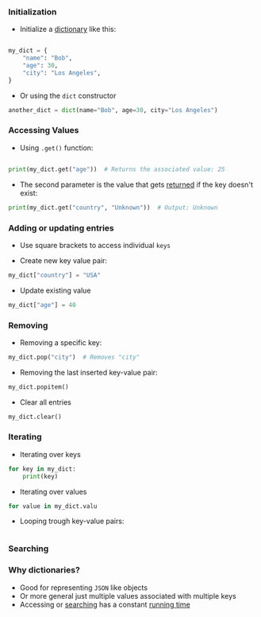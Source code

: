 ### Initialization

- Initialize a [dictionary](computer-science/docs/basics/data-structures/dictionaries.md) like this:
```python

my_dict = {
    "name": "Bob",
    "age": 30,
    "city": "Los Angeles",
}

```

- Or using the `dict` constructor
```python
another_dict = dict(name="Bob", age=30, city="Los Angeles")
```

### Accessing Values

- Using `.get()` function:

```python

print(my_dict.get("age"))  # Returns the associated value: 25

```


- The second parameter is the value that gets [returned](computer-science/docs/python/functions.md) if the key doesn't exist:

```python
print(my_dict.get("country", "Unknown"))  # Output: Unknown
```

### Adding or updating entries

- Use square brackets to access individual `keys`

- Create new key value pair:
```python
my_dict["country"] = "USA"
```

- Update existing value
```python
my_dict["age"] = 40
```

### Removing

- Removing a specific key:
```python
my_dict.pop("city")  # Removes "city"
```

- Removing the last inserted key-value pair: 
```python
my_dict.popitem()
```

-  Clear all entries
```python
my_dict.clear()
```

### Iterating

- Iterating over keys
```python
for key in my_dict:
	print(key)
```

- Iterating over values
```python
for value in my_dict.valu
```

- Looping trough key-value pairs:
```python

```

### Searching



### Why dictionaries?

- Good for representing `JSON` like objects
- Or more general just multiple values associated with multiple keys
- Accessing or [searching](contents-searching.md) has a constant [running time](running-time.md)
 